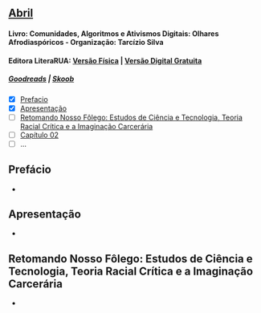 ## [Abril](http://inspiradanacomputacao.com/blog/clube-de-leitura-inspirada-adota-livro-que-aborda-relacao-entre-tecnologia-e-questoes-raciais)
#### Livro: Comunidades, Algoritmos e Ativismos Digitais: Olhares Afrodiaspóricos - Organização: Tarcízio Silva
#### Editora LiteraRUA: [Versão Física](http://www.literarua.com.br/livro/olhares-afrodiasporicos) | [Versão Digital Gratuita](https://bit.ly/ComunidadesDigitais)
##### [Goodreads](https://www.goodreads.com/book/show/53005858-comunidades-algoritmos-e-ativismos-digitais) | [Skoob](https://www.skoob.com.br/comunidades-algoritmos-e-ativismos-digitais-1136137ed1139762.html)

  - [x] [Prefacio](#pref)
  - [x] [Apresentação](#apres)
  - [ ] [Retomando Nosso Fôlego:
  Estudos de Ciência e Tecnologia, Teoria Racial Crítica e a Imaginação Carcerária](#cap01)
  - [ ] [Capítulo 02](#cap02)
  - [ ] ...

## <a name="pref" /> Prefácio

  - 

## <a name="apres" /> Apresentação

  - 

## <a name="cap01" /> Retomando Nosso Fôlego: Estudos de Ciência e Tecnologia, Teoria Racial Crítica e a Imaginação Carcerária

  - 
